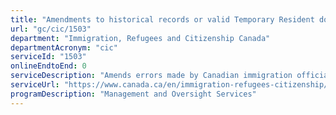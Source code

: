 ```yaml
---
title: "Amendments to historical records or valid Temporary Resident documents"
url: "gc/cic/1503"
department: "Immigration, Refugees and Citizenship Canada"
departmentAcronym: "cic"
serviceId: "1503"
onlineEndtoEnd: 0
serviceDescription: "Amends errors made by Canadian immigration officials on key immigration documents including the Record of Landing, Confirmation of Permanent Resident document, or valid Temporary Resident documents."
serviceUrl: "https://www.canada.ca/en/immigration-refugees-citizenship/services/application/application-forms-guides/request-amend-record-landing-confirmation-permanent-residence-valid-temporary-resident-documents.html"
programDescription: "Management and Oversight Services"
---
```

